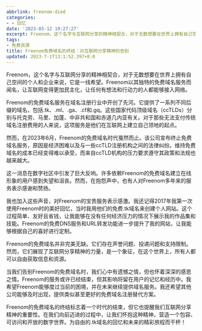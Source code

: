 ```yaml
---
abbrlink: freenom-died
categories:
- - 回忆
date: '2023-03-12 19:27:27'
excerpt: Freenom，这个名字与互联网分享的精神相契合，对于无数想要在世界上拥有自己空间的个人和企业来说，它是一线希望。Freenom以其独特的免费域名服务而闻名，让互联网变得更加民主化，让任何有想法和行动力的人都能够接入网络。 Freenom的免费域名服务在域名注册行业中开创了先河。它提供了一系列不同后缀的域名，包括.tk、.ml、.ga、.cf和.gq。这些国家代码顶级域名（ccTLDs）分别与托克...
tags:
- 免费资源
title: Freenom免费域名的终结：对互联网分享精神的告别
updated: 2023-7-1T13:1:52.397+8:0
---
```

Freenom，这个名字与互联网分享的精神相契合，对于无数想要在世界上拥有自己空间的个人和企业来说，它是一线希望。Freenom以其独特的免费域名服务而闻名，让互联网变得更加民主化，让任何有想法和行动力的人都能够接入网络。

Freenom的免费域名服务在域名注册行业中开创了先河。它提供了一系列不同后缀的域名，包括.tk、.ml、.ga、.cf和.gq。这些国家代码顶级域名（ccTLDs）分别与托克劳、马里、加蓬、中非共和国和赤道几内亚有关。对于那些无法支付传统域名注册费用的人来说，这项服务是他们在互联网上建立自己领地的起点。

然而，在2023年6月，Freenom的免费域名时代戛然而止。该公司宣布终止免费域名服务，原因是经济困难以及与一些ccTLD注册机构之间的法律纠纷。维持免费域名的成本已经变得难以承受，而来自ccTLD机构的压力要求遵守其政策和法规也越来越大。

这一消息在数字社区中引发了巨大反响。许多依赖Freenom的免费域名建立在线形象的用户感到失望和沮丧。然而，在抱怨声中，也有人对Freenom多年来的服务表示感谢和赞扬。

我也加入这些声音，对Freenom的宝贵服务表示感激。我还记得2017年我第一次使用Freenom时的美好回忆，当时我用他们的免费.tk域名来创建个人网站。这个过程简单、友好且省钱，让我能够在没有任何经济压力的情况下展示我的作品集和技能。Freenom的免费DNS服务和URL转发功能进一步提升了我的网站，让我能够根据自己的喜好进行定制。

Freenom的免费域名并非完美无缺。它们存在声誉问题、投递问题和支持限制。然而，它们展现了互联网分享精神的力量，是一个象征，在这个世界上，所有人都可以自由获取信息和资源。

当我们告别Freenom的免费域名时，我们心中有遗憾之情，但也怀着深深的感恩之情。Freenom的服务或许已经结束，但其影响将留在用户的记忆和经历中。我希望Freenom能够度过当前的困境，并在未来继续提供域名服务。我还希望其他公司能够及时出现，提供类似甚至更好的免费域名注册替代方案。

Freenom的免费域名的终结标志着一个时代的结束，但它也提醒我们互联网分享精神的重要性。在我们向前迈进的过程中，让我们怀抱这种精神，营造一个包容、可访问和开放的数字世界。为自由的.tk域名的回忆和未来的精彩旅程而干杯！
